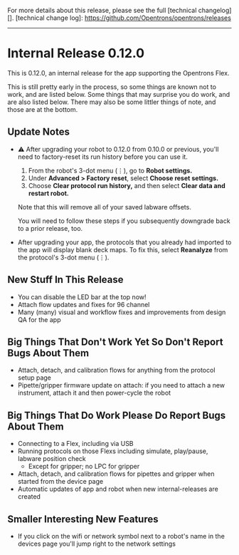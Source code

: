 For more details about this release, please see the full [technical changelog][].
[technical change log]: https://github.com/Opentrons/opentrons/releases

---

# Internal Release 0.12.0

This is 0.12.0, an internal release for the app supporting the Opentrons Flex.

This is still pretty early in the process, so some things are known not to work, and are listed below. Some things that may surprise you do work, and are also listed below. There may also be some littler things of note, and those are at the bottom.

## Update Notes

- ⚠️ After upgrading your robot to 0.12.0 from 0.10.0 or previous, you'll need to factory-reset its run history before you can use it.

  1. From the robot's 3-dot menu (⋮), go to **Robot settings.**
  2. Under **Advanced > Factory reset**, select **Choose reset settings.**
  3. Choose **Clear protocol run history,** and then select **Clear data and restart robot.**

  Note that this will remove all of your saved labware offsets.

  You will need to follow these steps if you subsequently downgrade back to a prior release, too.

- After upgrading your app, the protocols that you already had imported to the app will display blank deck maps. To fix this, select **Reanalyze** from the protocol's 3-dot menu (⋮).

## New Stuff In This Release
- You can disable the LED bar at the top now!
- Attach flow updates and fixes for 96 channel
- Many (many) visual and workflow fixes and improvements from design QA for the app


## Big Things That Don't Work Yet So Don't Report Bugs About Them
- Attach, detach, and calibration flows for anything from the protocol setup page
- Pipette/gripper firmware update on attach: if you need to attach a new instrument, attach it and then power-cycle the robot

## Big Things That Do Work Please Do Report Bugs About Them
- Connecting to a Flex, including via USB
- Running protocols on those Flexs including simulate, play/pause, labware position check
  - Except for gripper; no LPC for gripper
- Attach, detach, and calibration flows for pipettes and gripper  when started from the device page
- Automatic updates of app and robot when new internal-releases are created

## Smaller Interesting New Features
- If you click on the wifi or network symbol next to a robot's name in the devices page you'll jump right to the network settings


